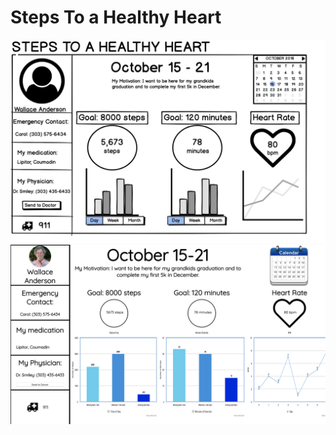 # Steps To a Healthy Heart

![alt text](https://github.com/hljacobs5/steps-to-a-healthy-heart/blob/master/Screen%20Shot%202018-10-16%20at%203.39.55%20PM.png)
![alt text](https://github.com/hljacobs5/steps-to-a-healthy-heart/blob/master/Screen%20Shot%202018-10-16%20at%203.40.34%20PM.png)

